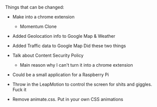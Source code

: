 Things that can be changed:

- Make into a chrome extension
	- Momentum Clone

- Added Geolocation info to Google Map & Weather
- Added Traffic data to Google Map
	Did these two things

- Talk about Content Security Policy
	- Main reason why I can't turn it into a chrome extension

- Could be a small application for a Raspberry Pi

- Throw in the LeapMotion to control the screen for shits and giggles. Fuck it

- Remove animate.css. Put in your own CSS animations